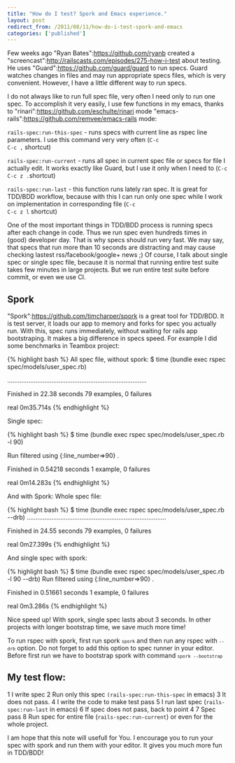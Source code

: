 ```yaml
---
title: "How do I test? Spork and Emacs experience."
layout: post
redirect_from: /2011/08/11/how-do-i-test-spork-and-emacs
categories: ['published']
---
```


 Few weeks ago "Ryan Bates":https://github.com/ryanb created a "screencast":http://railscasts.com/episodes/275-how-i-test about testing. He uses "Guard":https://github.com/guard/guard to run specs. Guard watches changes in files and may run appropriate specs files, which is very convenient. However, I have a little different way to run specs.

I do not always like to run full spec file, very often I need only to run one spec. To accomplish it very easily, I use few functions in my emacs, thanks to <span class="strike">"rinari":https://github.com/eschulte/rinari mode</span> "emacs-rails":https://github.com/remvee/emacs-rails mode:

<code>rails-spec:run-this-spec</code> - runs specs with current line as rspec line parameters. I use this command very very often (<code>C-c C-c ,</code> shortcut)

<code>rails-spec:run-current</code> - runs all spec in current spec file or specs for file I actually edit. It works exactly like Guard, but I use it only when I need to (<code>C-c C-c z .</code>shortcut)

<code>rails-spec:run-last</code> - this function runs lately ran spec. It is great for TDD/BDD workflow, because with this I can run only one spec while I work on implementation in corresponding file (<code>C-c C-c z l</code> shortcut)

One of the most important things in TDD/BDD process is running specs after each change in code. Thus we run spec even hundreds times in (good) developer day. That is why specs should run very fast. We may say, that specs that run more than 10 seconds are distracting  and may cause checking lastest rss/facebook/google+ news ;) Of course, I talk about single spec or single spec file, because it is normal that running entire test suite takes few minutes in large projects. But we run entire test suite before commit, or even we use CI.

<h2>Spork</h2>

"Spork":https://github.com/timcharper/spork is a great tool for TDD/BDD. It is test server, it loads our app to memory and forks for spec you actually run. With this, spec runs immediately, without waiting for rails app bootstraping. It makes a big difference in specs speed. For example I did some benchmarks in Teambox project:

{% highlight bash %}
All spec file, without spork:
$ time (bundle exec rspec spec/models/user_spec.rb)

...............................................................................

Finished in 22.38 seconds
79 examples, 0 failures

real	0m35.714s
{% endhighlight %}

Single spec:

{% highlight bash %}
$ time (bundle exec rspec spec/models/user_spec.rb -l 90)

Run filtered using {:line_number=>90}
.

Finished in 0.54218 seconds
1 example, 0 failures

real	0m14.283s
{% endhighlight %}

And with Spork:
Whole spec file:

{% highlight bash %}
$ time (bundle exec rspec spec/models/user_spec.rb --drb)
...............................................................................

Finished in 24.55 seconds
79 examples, 0 failures

real	0m27.399s
{% endhighlight %}

And single spec with spork:

{% highlight bash %}
$ time (bundle exec rspec spec/models/user_spec.rb -l 90 --drb)
Run filtered using {:line_number=>90}
.

Finished in 0.51661 seconds
1 example, 0 failures

real	0m3.286s
{% endhighlight %}

Nice speed up!  With spork, single spec lasts about 3 seconds. In other projects with longer bootstrap time, we save much more time!

To run rspec with spork, first run spork <code>`spork`</code> and then run any rspec with <code>`--drb`</code> option. Do not forget to add this option to spec runner in your editor. Before first run we have to bootstrap spork with command <code>`spork --bootstrap`</code>

<h2>My test flow:</h2>

1 I write spec
2 Run only this spec <code>(rails-spec:run-this-spec</code> in emacs)
3 It does not pass.
4 I write the code to make test pass
5 I run last spec (<code>rails-spec:run-last</code> in emacs)
6 If spec does not pass, back to point 4
7 Spec pass
8 Run  spec for entire file (<code>rails-spec:run-current</code>) or even for the whole project.

I am hope that this note will usefull for You. I encourage you to run
your spec with spork and run them with your editor. It gives you much
more fun in TDD/BDD!



